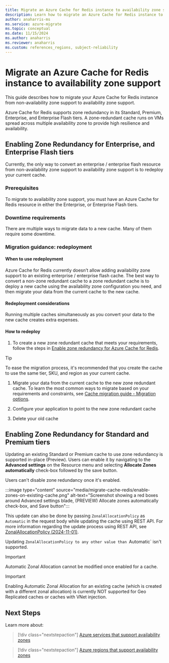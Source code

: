 ```yaml
---
title: Migrate an Azure Cache for Redis instance to availability zone support 
description: Learn how to migrate an Azure Cache for Redis instance to availability zone support.
author: anaharris-ms
ms.service: azure-migrate
ms.topic: conceptual
ms.date: 11/15/2024
ms.author: anaharris 
ms.reviewer: anaharris
ms.custom: references_regions, subject-reliability
---
```

 
# Migrate an Azure Cache for Redis instance to availability zone support

This guide describes how to migrate your Azure Cache for Redis instance from non-availability zone support to availability zone support.

Azure Cache for Redis supports zone redundancy in its Standard, Premium, Enterprise, and Enterprise Flash tiers. A zone-redundant cache runs on VMs spread across multiple availability zone to provide high resilience and availability.  

## Enabling Zone Redundancy for Enterprise, and Enterprise Flash tiers

Currently, the only way to convert an enterprise / enterprise flash resource from non-availability zone support to availability zone support is to redeploy your current cache.

### Prerequisites

To migrate to availability zone support, you must have an Azure Cache for Redis resource in either the Enterprise, or Enterprise Flash tiers.

### Downtime requirements

There are multiple ways to migrate data to a new cache. Many of them require some downtime.   

### Migration guidance: redeployment

#### When to use redeployment

Azure Cache for Redis currently doesn’t allow adding availability zone support to an existing enterprise / enterprise flash cache. The best way to convert a non-zone redundant cache to a zone redundant cache is to deploy a new cache using the availability zone configuration you need, and then migrate your data from the current cache to the new cache. 

#### Redeployment considerations

Running multiple caches simultaneously as you convert your data to the new cache creates extra expenses.

#### How to redeploy

1. To create a new zone redundant cache that meets your requirements, follow the steps in [Enable zone redundancy for Azure Cache for Redis](../azure-cache-for-redis/cache-how-to-zone-redundancy.md). 

>[!TIP]
>To ease the migration process, it's recommended that you create the cache to use the same tier, SKU, and region as your current cache.

1. Migrate your data from the current cache to the new zone redundant cache. To learn the most common ways to migrate based on your requirements and constraints, see [Cache migration guide - Migration options](../azure-cache-for-redis/cache-migration-guide.md).

1. Configure your application to point to the new zone redundant cache

1. Delete your old cache

## Enabling Zone Redundancy for Standard and Premium tiers

Updating an existing Standard or Premium cache to use zone redundancy is supported in-place (Preview). Users can enable it by navigating to the **Advanced settings** on the Resource menu and selecting **Allocate Zones automatically** check-box followed by the save button.

Users can't disable zone redundancy once it's enabled.

:::image type="content" source="media/migrate-cache-redis/enable-zones-on-existing-cache.png" alt-text="Screenshot showing a red boxes around Advanced settings blade, (PREVIEW) Allocate zones automatically check-box, and Save button":::

This update can also be done by passing `ZonalAllocationPolicy` as `Automatic` in the request body while updating the cache using REST API. For more information regarding the update process using REST API, see [ZonalAllocationPolicy (2024-11-01)](/rest/api/redis/redis/update?view=rest-redis-2024-11-01&preserve-view=true#zonalallocationpolicy).

Updating `ZonalAllocationPolicy to any other value than `Automatic` isn't supported.

  > [!IMPORTANT]
  > Automatic Zonal Allocation cannot be modified once enabled for a cache.

  > [!IMPORTANT]
  > Enabling Automatic Zonal Allocation for an existing cache (which is created with a different zonal allocation) is currently NOT supported for Geo Replicated caches or caches with VNet injection.

## Next Steps

Learn more about:

> [!div class="nextstepaction"]
> [Azure services that support availability zones](availability-zones-service-support.md)

> [!div class="nextstepaction"]
> [Azure regions that support availability zones](availability-zones-region-support.md)
